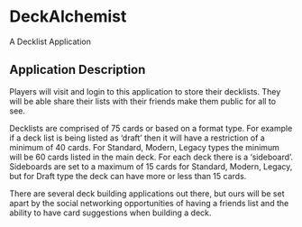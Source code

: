 # DeckAlchemist
A Decklist Application

## Application Description
Players will visit and login to this application to store their decklists. They will be able share their lists with their friends make them public for all to see.

Decklists are comprised of 75 cards or based on a format type. For example if a deck list is being listed as ‘draft’ then it will have a restriction of a minimum of 40 cards. For Standard, Modern, Legacy types the minimum will be 60 cards listed in the main deck. For each deck there is a ‘sideboard’. Sideboards are set to a maximum of 15 cards for Standard, Modern, Legacy, but for Draft type the deck can have more or less than 15 cards.

There are several deck building applications out there, but ours will be set apart by the social networking opportunities of having a friends list and the ability to have card suggestions when building a deck.
